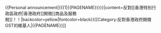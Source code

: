 {{Personal announcement|{{{1|{{PAGENAME}}}}}|content=反對[[香港特別行政區政府|香港政府]]開徵[[商品及服務稅]]！！|backcolor=yellow|fontcolor=black}}<includeonly>[[Category:反對香港政府開徵GST的維基人|{{PAGENAME}}]]</includeonly>